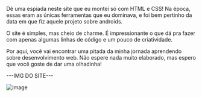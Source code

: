 Dê uma espiada neste site que eu montei só com HTML e CSS! Na época, essas eram as únicas ferramentas que eu dominava, e foi bem pertinho da data em que fiz aquele projeto sobre androids.

O site é simples, mas cheio de charme. É impressionante o que dá pra fazer com apenas algumas linhas de código e um pouco de criatividade.

Por aqui, você vai encontrar uma pitada da minha jornada aprendendo sobre desenvolvimento web. Não espere nada muito elaborado, mas espero que você goste de dar uma olhadinha!

---IMG DO SITE---

![image](https://github.com/Murilophy/ProjetoCordel/assets/137320364/2a0d5dc3-672b-486f-a23a-26d16910ec29)

